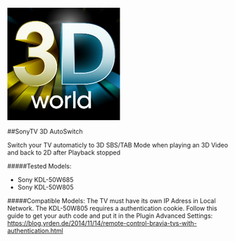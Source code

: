 ![](https://raw.githubusercontent.com/semool/service.auto3dmodesony/master/icon.png)

##SonyTV 3D AutoSwitch

Switch your TV automaticly to 3D SBS/TAB Mode when playing an 3D Video and back to 2D after Playback stopped

#####Tested Models:
- Sony KDL-50W685
- Sony KDL-50W805

#####Compatible Models:
The TV must have its own IP Adress in Local Network.
The KDL-50W805 requires a authentication cookie.
Follow this guide to get your auth code and put it in the Plugin Advanced Settings:
https://blog.yrden.de/2014/11/14/remote-control-bravia-tvs-with-authentication.html
